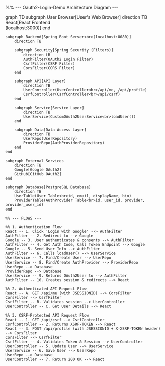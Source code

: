 %% --- Oauth2-Login-Demo Architecture Diagram ---

graph TD
    subgraph User Browser[User's Web Browser]
        direction TB
        React[React Frontend<br>(localhost:3000)]
    end
    
    subgraph Backend[Spring Boot Server<br>(localhost:8080)]
        direction TB
        
        subgraph Security[Spring Security (Filters)]
            direction LR
            AuthFilter(OAuth2 Login Filter)
            CsrfFilter(CSRF Filter)
            CorsFilter(CORS Filter)
        end

        subgraph API[API Layer]
            direction TB
            UserController(UserController<br>/api/me, /api/profile)
            CsrfController(CsrfController<br>/api/csrf)
        end
        
        subgraph Service[Service Layer]
            direction TB
            UserService(CustomOAuth2UserService<br>loadUser())
        end

        subgraph Data[Data Access Layer]
            direction TB
            UserRepo(UserRepository)
            ProviderRepo(AuthProviderRepository)
        end
    end

    subgraph External Services
        direction TB
        Google[Google OAuth2]
        GitHub[GitHub OAuth2]
    end

    subgraph Database[PostgreSQL Database]
        direction TB
        UserTable(User Table<br>id, email, displayName, bio)
        ProviderTable(AuthProvider Table<br>id, user_id, provider, provider_user_id)
    end

    %% --- FLOWS ---

    %% 1. Authentication Flow
    React -- 1. Click 'Login with Google' --> AuthFilter
    AuthFilter -- 2. Redirect to --> Google
    Google -- 3. User authenticates & consents --> AuthFilter
    AuthFilter -- 4. Get Auth Code, Call Token Endpoint --> Google
    Google -- 5. Send User Info --> AuthFilter
    AuthFilter -- 6. Calls loadUser() --> UserService
    UserService -- 7. Find/Create User --> UserRepo
    UserService -- 8. Find/Create AuthProvider --> ProviderRepo
    UserRepo --> Database
    ProviderRepo --> Database
    UserService -- 9. Returns OAuth2User to --> AuthFilter
    AuthFilter -- 10. Creates session & redirects --> React
    
    %% 2. Authenticated API Request Flow
    React -- A. GET /api/me (with JSESSIONID) --> CorsFilter
    CorsFilter --> CsrfFilter
    CsrfFilter -- B. Validates session --> UserController
    UserController -- C. Get User Details --> React

    %% 3. CSRF-Protected API Request Flow
    React -- 1. GET /api/csrf --> CsrfController
    CsrfController -- 2. Returns XSRF-TOKEN --> React
    React -- 3. POST /api/profile (with JSESSIONID + X-XSRF-TOKEN header) --> CorsFilter
    CorsFilter --> CsrfFilter
    CsrfFilter -- 4. Validates Token & Session --> UserController
    UserController -- 5. Update User --> UserService
    UserService -- 6. Save User --> UserRepo
    UserRepo --> Database
    UserController -- 7. Return 200 OK --> React
